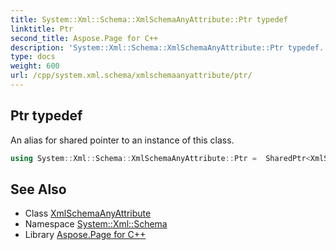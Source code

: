 ```yaml
---
title: System::Xml::Schema::XmlSchemaAnyAttribute::Ptr typedef
linktitle: Ptr
second_title: Aspose.Page for C++
description: 'System::Xml::Schema::XmlSchemaAnyAttribute::Ptr typedef. An alias for shared pointer to an instance of this class in C++.'
type: docs
weight: 600
url: /cpp/system.xml.schema/xmlschemaanyattribute/ptr/
---
```

## Ptr typedef


An alias for shared pointer to an instance of this class.

```cpp
using System::Xml::Schema::XmlSchemaAnyAttribute::Ptr =  SharedPtr<XmlSchemaAnyAttribute>
```

## See Also

* Class [XmlSchemaAnyAttribute](../)
* Namespace [System::Xml::Schema](../../)
* Library [Aspose.Page for C++](../../../)
